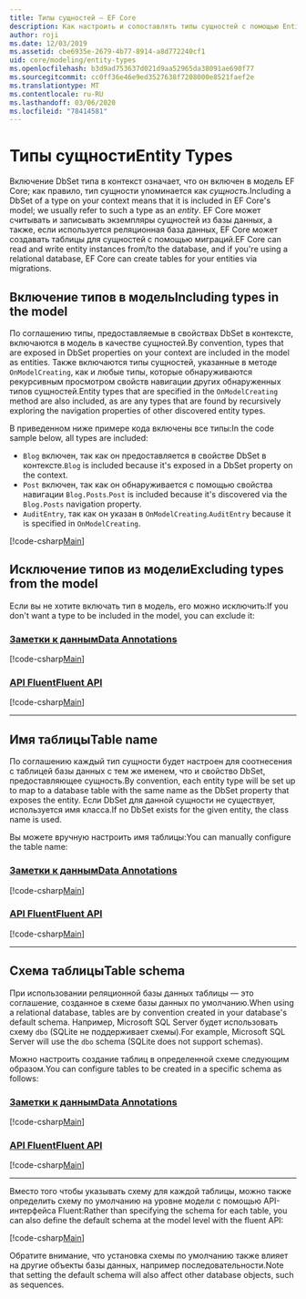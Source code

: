 ```yaml
---
title: Типы сущностей — EF Core
description: Как настроить и сопоставлять типы сущностей с помощью Entity Framework Core
author: roji
ms.date: 12/03/2019
ms.assetid: cbe6935e-2679-4b77-8914-a8d772240cf1
uid: core/modeling/entity-types
ms.openlocfilehash: b3d9ad753637d021d9aa52965da38091ae690f77
ms.sourcegitcommit: cc0ff36e46e9ed3527638f7208000e8521faef2e
ms.translationtype: MT
ms.contentlocale: ru-RU
ms.lasthandoff: 03/06/2020
ms.locfileid: "78414581"
---
```

# <a name="entity-types"></a><span data-ttu-id="8dd35-103">Типы сущности</span><span class="sxs-lookup"><span data-stu-id="8dd35-103">Entity Types</span></span>

<span data-ttu-id="8dd35-104">Включение DbSet типа в контекст означает, что он включен в модель EF Core; как правило, тип сущности упоминается как *сущность*.</span><span class="sxs-lookup"><span data-stu-id="8dd35-104">Including a DbSet of a type on your context means that it is included in EF Core's model; we usually refer to such a type as an *entity*.</span></span> <span data-ttu-id="8dd35-105">EF Core может считывать и записывать экземпляры сущностей из базы данных, а также, если используется реляционная база данных, EF Core может создавать таблицы для сущностей с помощью миграций.</span><span class="sxs-lookup"><span data-stu-id="8dd35-105">EF Core can read and write entity instances from/to the database, and if you're using a relational database, EF Core can create tables for your entities via migrations.</span></span>

## <a name="including-types-in-the-model"></a><span data-ttu-id="8dd35-106">Включение типов в модель</span><span class="sxs-lookup"><span data-stu-id="8dd35-106">Including types in the model</span></span>

<span data-ttu-id="8dd35-107">По соглашению типы, предоставляемые в свойствах DbSet в контексте, включаются в модель в качестве сущностей.</span><span class="sxs-lookup"><span data-stu-id="8dd35-107">By convention, types that are exposed in DbSet properties on your context are included in the model as entities.</span></span> <span data-ttu-id="8dd35-108">Также включаются типы сущностей, указанные в методе `OnModelCreating`, как и любые типы, которые обнаруживаются рекурсивным просмотром свойств навигации других обнаруженных типов сущностей.</span><span class="sxs-lookup"><span data-stu-id="8dd35-108">Entity types that are specified in the `OnModelCreating` method are also included, as are any types that are found by recursively exploring the navigation properties of other discovered entity types.</span></span>

<span data-ttu-id="8dd35-109">В приведенном ниже примере кода включены все типы:</span><span class="sxs-lookup"><span data-stu-id="8dd35-109">In the code sample below, all types are included:</span></span>

* <span data-ttu-id="8dd35-110">`Blog` включен, так как он предоставляется в свойстве DbSet в контексте.</span><span class="sxs-lookup"><span data-stu-id="8dd35-110">`Blog` is included because it's exposed in a DbSet property on the context.</span></span>
* <span data-ttu-id="8dd35-111">`Post` включен, так как он обнаруживается с помощью свойства навигации `Blog.Posts`.</span><span class="sxs-lookup"><span data-stu-id="8dd35-111">`Post` is included because it's discovered via the `Blog.Posts` navigation property.</span></span>
* <span data-ttu-id="8dd35-112">`AuditEntry`, так как он указан в `OnModelCreating`.</span><span class="sxs-lookup"><span data-stu-id="8dd35-112">`AuditEntry` because it is specified in `OnModelCreating`.</span></span>

[!code-csharp[Main](../../../samples/core/Modeling/Conventions/EntityTypes.cs?name=EntityTypes&highlight=3,7,16)]

## <a name="excluding-types-from-the-model"></a><span data-ttu-id="8dd35-113">Исключение типов из модели</span><span class="sxs-lookup"><span data-stu-id="8dd35-113">Excluding types from the model</span></span>

<span data-ttu-id="8dd35-114">Если вы не хотите включать тип в модель, его можно исключить:</span><span class="sxs-lookup"><span data-stu-id="8dd35-114">If you don't want a type to be included in the model, you can exclude it:</span></span>

### <a name="data-annotations"></a>[<span data-ttu-id="8dd35-115">Заметки к данным</span><span class="sxs-lookup"><span data-stu-id="8dd35-115">Data Annotations</span></span>](#tab/data-annotations)

[!code-csharp[Main](../../../samples/core/Modeling/DataAnnotations/IgnoreType.cs?name=IgnoreType&highlight=1)]

### <a name="fluent-api"></a>[<span data-ttu-id="8dd35-116">API Fluent</span><span class="sxs-lookup"><span data-stu-id="8dd35-116">Fluent API</span></span>](#tab/fluent-api)

[!code-csharp[Main](../../../samples/core/Modeling/FluentAPI/IgnoreType.cs?name=IgnoreType&highlight=3)]

***

## <a name="table-name"></a><span data-ttu-id="8dd35-117">Имя таблицы</span><span class="sxs-lookup"><span data-stu-id="8dd35-117">Table name</span></span>

<span data-ttu-id="8dd35-118">По соглашению каждый тип сущности будет настроен для соотнесения с таблицей базы данных с тем же именем, что и свойство DbSet, предоставляющее сущность.</span><span class="sxs-lookup"><span data-stu-id="8dd35-118">By convention, each entity type will be set up to map to a database table with the same name as the DbSet property that exposes the entity.</span></span> <span data-ttu-id="8dd35-119">Если DbSet для данной сущности не существует, используется имя класса.</span><span class="sxs-lookup"><span data-stu-id="8dd35-119">If no DbSet exists for the given entity, the class name is used.</span></span>

<span data-ttu-id="8dd35-120">Вы можете вручную настроить имя таблицы:</span><span class="sxs-lookup"><span data-stu-id="8dd35-120">You can manually configure the table name:</span></span>

### <a name="data-annotations"></a>[<span data-ttu-id="8dd35-121">Заметки к данным</span><span class="sxs-lookup"><span data-stu-id="8dd35-121">Data Annotations</span></span>](#tab/data-annotations)

[!code-csharp[Main](../../../samples/core/Modeling/DataAnnotations/TableName.cs?Name=TableName&highlight=1)]

### <a name="fluent-api"></a>[<span data-ttu-id="8dd35-122">API Fluent</span><span class="sxs-lookup"><span data-stu-id="8dd35-122">Fluent API</span></span>](#tab/fluent-api)

[!code-csharp[Main](../../../samples/core/Modeling/FluentAPI/TableName.cs?Name=TableName&highlight=3-4)]

***

## <a name="table-schema"></a><span data-ttu-id="8dd35-123">Схема таблицы</span><span class="sxs-lookup"><span data-stu-id="8dd35-123">Table schema</span></span>

<span data-ttu-id="8dd35-124">При использовании реляционной базы данных таблицы — это соглашение, созданное в схеме базы данных по умолчанию.</span><span class="sxs-lookup"><span data-stu-id="8dd35-124">When using a relational database, tables are by convention created in your database's default schema.</span></span> <span data-ttu-id="8dd35-125">Например, Microsoft SQL Server будет использовать схему `dbo` (SQLite не поддерживает схемы).</span><span class="sxs-lookup"><span data-stu-id="8dd35-125">For example, Microsoft SQL Server will use the `dbo` schema (SQLite does not support schemas).</span></span>

<span data-ttu-id="8dd35-126">Можно настроить создание таблиц в определенной схеме следующим образом.</span><span class="sxs-lookup"><span data-stu-id="8dd35-126">You can configure tables to be created in a specific schema as follows:</span></span>

### <a name="data-annotations"></a>[<span data-ttu-id="8dd35-127">Заметки к данным</span><span class="sxs-lookup"><span data-stu-id="8dd35-127">Data Annotations</span></span>](#tab/data-annotations)

[!code-csharp[Main](../../../samples/core/Modeling/DataAnnotations/TableNameAndSchema.cs?name=TableNameAndSchema&highlight=1)]

### <a name="fluent-api"></a>[<span data-ttu-id="8dd35-128">API Fluent</span><span class="sxs-lookup"><span data-stu-id="8dd35-128">Fluent API</span></span>](#tab/fluent-api)

[!code-csharp[Main](../../../samples/core/Modeling/FluentAPI/TableNameAndSchema.cs?name=TableNameAndSchema&highlight=3-4)]

***

<span data-ttu-id="8dd35-129">Вместо того чтобы указывать схему для каждой таблицы, можно также определить схему по умолчанию на уровне модели с помощью API-интерфейса Fluent:</span><span class="sxs-lookup"><span data-stu-id="8dd35-129">Rather than specifying the schema for each table, you can also define the default schema at the model level with the fluent API:</span></span>

[!code-csharp[Main](../../../samples/core/Modeling/FluentAPI/DefaultSchema.cs?name=DefaultSchema&highlight=3)]

<span data-ttu-id="8dd35-130">Обратите внимание, что установка схемы по умолчанию также влияет на другие объекты базы данных, например последовательности.</span><span class="sxs-lookup"><span data-stu-id="8dd35-130">Note that setting the default schema will also affect other database objects, such as sequences.</span></span>
